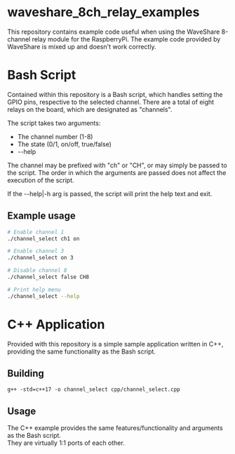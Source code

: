 # waveshare_8ch_relay_examples
This repository contains example code useful when using the WaveShare 8-channel relay module for the RaspberryPi.
The example code provided by WaveShare is mixed up and doesn't work correctly.

# Bash Script

Contained within this repository is a Bash script, which handles setting the GPIO pins, respective to the selected channel.
There are a total of eight relays on the board, which are designated as "channels".

The script takes two arguments:

 - The channel number (1-8)
 - The state (0/1, on/off, true/false)
 - --help

The channel may be prefixed with "ch" or "CH", or may simply be passed to the script.
The order in which the arguments are passed does not affect the execution of the script.

If the --help|-h arg is passed, the script will print the help text and exit.

## Example usage

```bash
# Enable channel 1
./channel_select ch1 on

# Enable channel 3
./channel_select on 3

# Disable channel 8
./channel_select false CH8

# Print help menu
./channel_select --help
```

# C++ Application

Provided with this repository is a simple sample application written in C++, providing the same functionality as the Bash script.

## Building

```
g++ -std=c++17 -o channel_select cpp/channel_select.cpp
```

## Usage

The C++ example provides the same features/functionality and arguments as the Bash script.<br >
They are virtually 1:1 ports of each other.


